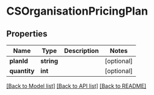 # CSOrganisationPricingPlan

## Properties
Name | Type | Description | Notes
------------ | ------------- | ------------- | -------------
**planId** | **string** |  | [optional] 
**quantity** | **int** |  | [optional] 

[[Back to Model list]](../README.md#documentation-for-models) [[Back to API list]](../README.md#documentation-for-api-endpoints) [[Back to README]](../README.md)


